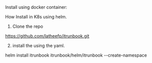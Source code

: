 Install using docker container:






How Install in K8s using helm.

1. Clone the repo

https://github.com/latheefp/itrunbook.git


2. install the using the yaml.

helm install itrunbook itrunbook/helm/itrunbook --create-namespace

